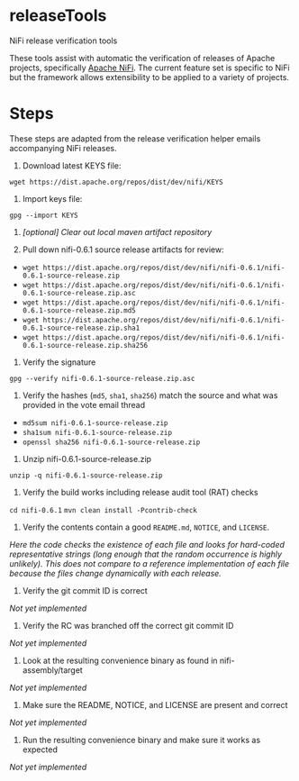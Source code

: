 # releaseTools
NiFi release verification tools

These tools assist with automatic the verification of releases of Apache projects, specifically [Apache NiFi](https://nifi.apache.org). The current feature set is specific to NiFi but the framework allows extensibility to be applied to a variety of projects. 

# Steps

These steps are adapted from the release verification helper emails accompanying NiFi releases. 

1. Download latest KEYS file:

 `wget https://dist.apache.org/repos/dist/dev/nifi/KEYS`

1. Import keys file:

 `gpg --import KEYS`

1. _[optional] Clear out local maven artifact repository_

1. Pull down nifi-0.6.1 source release artifacts for review:

* `wget https://dist.apache.org/repos/dist/dev/nifi/nifi-0.6.1/nifi-0.6.1-source-release.zip`
* `wget https://dist.apache.org/repos/dist/dev/nifi/nifi-0.6.1/nifi-0.6.1-source-release.zip.asc`
* `wget https://dist.apache.org/repos/dist/dev/nifi/nifi-0.6.1/nifi-0.6.1-source-release.zip.md5`
* `wget https://dist.apache.org/repos/dist/dev/nifi/nifi-0.6.1/nifi-0.6.1-source-release.zip.sha1`
* `wget https://dist.apache.org/repos/dist/dev/nifi/nifi-0.6.1/nifi-0.6.1-source-release.zip.sha256`

1. Verify the signature

  `gpg --verify nifi-0.6.1-source-release.zip.asc`

1. Verify the hashes (`md5`, `sha1`, `sha256`) match the source and what was provided
in the vote email thread

* `md5sum nifi-0.6.1-source-release.zip`
* `sha1sum nifi-0.6.1-source-release.zip`
* `openssl sha256 nifi-0.6.1-source-release.zip`

1. Unzip nifi-0.6.1-source-release.zip

  `unzip -q nifi-0.6.1-source-release.zip`

1. Verify the build works including release audit tool (RAT) checks

  `cd nifi-0.6.1`
  `mvn clean install -Pcontrib-check`

1. Verify the contents contain a good `README.md`, `NOTICE`, and `LICENSE`.

  _Here the code checks the existence of each file and looks for hard-coded representative strings (long enough that the random occurrence is highly unlikely). This does not compare to a reference implementation of each file because the files change dynamically with each release._

1. Verify the git commit ID is correct

  _Not yet implemented_
  
1. Verify the RC was branched off the correct git commit ID

  _Not yet implemented_

1. Look at the resulting convenience binary as found in nifi-assembly/target

  _Not yet implemented_
  
1. Make sure the README, NOTICE, and LICENSE are present and correct

  _Not yet implemented_
  
1. Run the resulting convenience binary and make sure it works as expected

  _Not yet implemented_